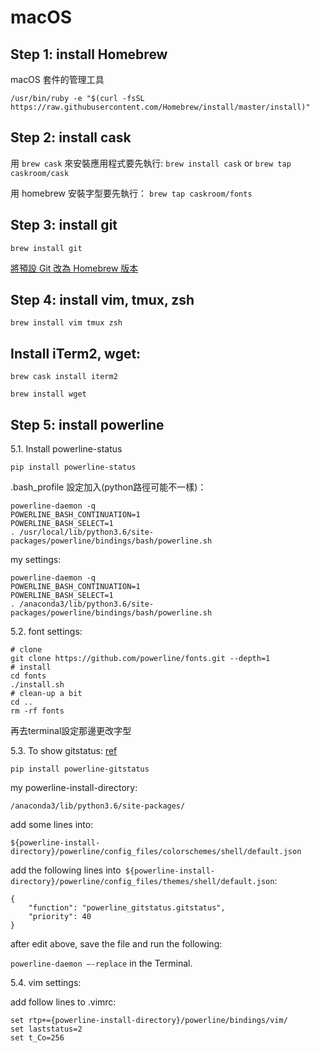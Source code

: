 # macOS 
## Step 1: install Homebrew
macOS 套件的管理工具

``
/usr/bin/ruby -e "$(curl -fsSL https://raw.githubusercontent.com/Homebrew/install/master/install)"
``

## Step 2: install cask
用 `brew cask` 來安裝應用程式要先執行:
`brew install cask` or 
`brew tap caskroom/cask`

用 homebrew 安裝字型要先執行：
`brew tap caskroom/fonts`

## Step 3: install git

`brew install git`

[將預設 Git 改為 Homebrew 版本](https://garynil.tw/2018/05/762/%E5%A6%82%E4%BD%95%E4%BB%A5-homebrew-%E5%8F%96%E4%BB%A3-macos-%E5%85%A7%E5%BB%BA-git-%E4%B8%A6%E6%9B%B4%E6%96%B0/)

## Step 4: install vim, tmux, zsh
`brew install vim tmux zsh`

## Install iTerm2, wget:

`brew cask install iterm2`

`brew install wget`

## Step 5: install powerline

5.1. Install powerline-status 
```
pip install powerline-status
```

.bash_profile 設定加入(python路徑可能不一樣)：
```
powerline-daemon -q
POWERLINE_BASH_CONTINUATION=1
POWERLINE_BASH_SELECT=1
. /usr/local/lib/python3.6/site-packages/powerline/bindings/bash/powerline.sh
``` 
my settings:
```
powerline-daemon -q
POWERLINE_BASH_CONTINUATION=1
POWERLINE_BASH_SELECT=1
. /anaconda3/lib/python3.6/site-packages/powerline/bindings/bash/powerline.sh
```

5.2. font settings:
```
# clone
git clone https://github.com/powerline/fonts.git --depth=1
# install
cd fonts
./install.sh
# clean-up a bit
cd ..
rm -rf fonts
```
再去terminal設定那邊更改字型

5.3. To show gitstatus: [ref](https://medium.freecodecamp.org/jazz-up-your-bash-terminal-a-step-by-step-guide-with-pictures-80267554cb22)

```
pip install powerline-gitstatus
```
my powerline-install-directory:
```
/anaconda3/lib/python3.6/site-packages/
```

add some lines into:
```
${powerline-install-directory}/powerline/config_files/colorschemes/shell/default.json
```
	
add the following lines into`
${powerline-install-directory}/powerline/config_files/themes/shell/default.json`:

```
{
    "function": "powerline_gitstatus.gitstatus",
    "priority": 40
}
```

after edit above, save the file and run the following: 

`powerline-daemon —-replace` in the Terminal.

5.4. vim settings:

add follow lines to .vimrc:
```
set rtp+={powerline-install-directory}/powerline/bindings/vim/
set laststatus=2
set t_Co=256
```

